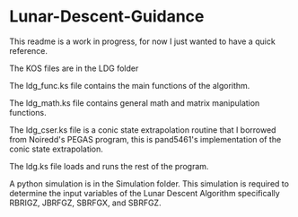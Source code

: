# Lunar-Descent-Guidance

This readme is a work in progress, for now I just wanted to have a quick reference.

The KOS files are in the LDG folder

The ldg_func.ks file contains the main functions of the algorithm.

The ldg_math.ks file contains general math and matrix manipulation functions.

The ldg_cser.ks file is a conic state extrapolation routine that I borrowed from Noiredd's PEGAS program, this is pand5461's implementation of the conic state extrapolation.

The ldg.ks file loads and runs the rest of the program.


A python simulation is in the Simulation folder. This simulation is required to determine the input variables of the Lunar Descent Algorithm specifically RBRIGZ, JBRFGZ, SBRFGX, and SBRFGZ.
